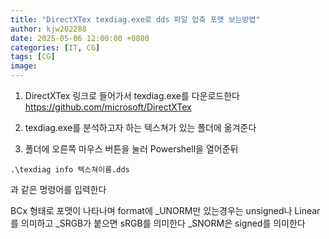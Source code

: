```yaml
---
title: "DirectXTex texdiag.exe로 dds 파일 압축 포맷 보는방법"
author: kjw202288
date: 2025-05-06 12:00:00 +0800
categories: [IT, CG]
tags: [CG]
image: 
---
```


1. DirectXTex 링크로 들어가서 texdiag.exe를 다운로드한다 <https://github.com/microsoft/DirectXTex>

2. texdiag.exe를 분석하고자 하는 텍스쳐가 있는 폴더에 옮겨준다

3. 폴더에 오른쪽 마우스 버튼을 눌러 Powershell을 열어준뒤

```
.\texdiag info 텍스쳐이름.dds
```
과 같은 명령어를 입력한다

BCx 형태로 포맷이 나타나며 format에 _UNORM만 있는경우는 unsigned나 Linear를 의미하고 _SRGB가 붙으면 sRGB를 의미한다 _SNORM은 signed를 의미한다